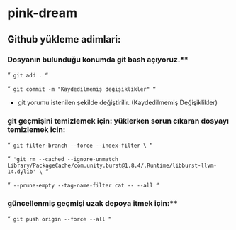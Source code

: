 # pink-dream

## Github yükleme adimlari: 

### Dosyanın bulunduğu konumda git bash açıyoruz.**
“`
git add .
“`

“`
git commit -m "Kaydedilmemiş değişiklikler"
“`

- git yorumu istenilen şekilde değiştirilir. (Kaydedilmemiş Değişiklikler)

### git geçmişini temizlemek için: yüklerken sorun cıkaran dosyayı temizlemek icin:


“`
git filter-branch --force --index-filter \
“`

“`
'git rm --cached --ignore-unmatch Library/PackageCache/com.unity.burst@1.8.4/.Runtime/libburst-llvm-14.dylib' \
“`

“`
--prune-empty --tag-name-filter cat -- --all
“`

### güncellenmiş geçmişi uzak depoya itmek için:**
“`
git push origin --force --all
“`

